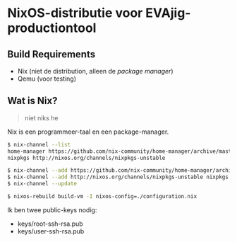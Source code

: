 # NixOS-distributie voor EVAjig-productiontool

## Build Requirements

- Nix (niet de distribution, alleen de _package manager_)
- Qemu (voor testing)

## Wat is Nix?
> niet niks he

Nix is een programmeer-taal en een package-manager.

```bash
$ nix-channel --list
home-manager https://github.com/nix-community/home-manager/archive/master.tar.gz
nixpkgs http://nixos.org/channels/nixpkgs-unstable
```

```bash
$ nix-channel --add https://github.com/nix-community/home-manager/archive/master.tar.gz home-manager
$ nix-channel --add http://nixos.org/channels/nixpkgs-unstable nixpkgs
$ nix-channel --update
```

```bash
$ nixos-rebuild build-vm -I nixos-config=./configuration.nix
```

Ik ben twee public-keys nodig:
- keys/root-ssh-rsa.pub
- keys/user-ssh-rsa.pub

